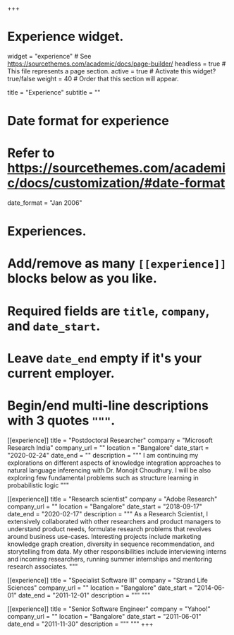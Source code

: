 +++
# Experience widget.
widget = "experience"  # See https://sourcethemes.com/academic/docs/page-builder/
headless = true  # This file represents a page section.
active = true  # Activate this widget? true/false
weight = 40  # Order that this section will appear.

title = "Experience"
subtitle = ""

# Date format for experience
#   Refer to https://sourcethemes.com/academic/docs/customization/#date-format
date_format = "Jan 2006"

# Experiences.
#   Add/remove as many `[[experience]]` blocks below as you like.
#   Required fields are `title`, `company`, and `date_start`.
#   Leave `date_end` empty if it's your current employer.
#   Begin/end multi-line descriptions with 3 quotes `"""`.
[[experience]]
  title = "Postdoctoral Researcher"
  company = "Microsoft Research India"
  company_url = ""
  location = "Bangalore"
  date_start = "2020-02-24"
  date_end = ""
  description = """ I am continuing my explorations on different aspects of knowledge integration approaches to natural language inferencing with Dr. Monojit Choudhury. I will be also exploring few fundamental problems such as structure learning in probabilistic logic
  """
  
[[experience]]
  title = "Research scientist"
  company = "Adobe Research"
  company_url = ""
  location = "Bangalore"
  date_start = "2018-09-17"
  date_end = "2020-02-17"
  description = """ As a Research Scientist, I extensively collaborated with other researchers and product managers to understand product needs, formulate research problems that revolves around business use-cases. Interesting projects include marketing knowledge graph creation, diversity in sequence recommendation, and storytelling from data. 
  My other responsibilities include interviewing interns and incoming researchers, running summer internships and mentoring research associates.
  """

[[experience]]
  title = "Specialist Software III"
  company = "Strand Life Sciences"
  company_url = ""
  location = "Bangalore"
  date_start = "2014-06-01"
  date_end = "2011-12-01"
  description = """ """

[[experience]]
  title = "Senior Software Engineer"
  company = "Yahoo!"
  company_url = ""
  location = "Bangalore"
  date_start = "2011-06-01"
  date_end = "2011-11-30"
  description = """ """
+++
